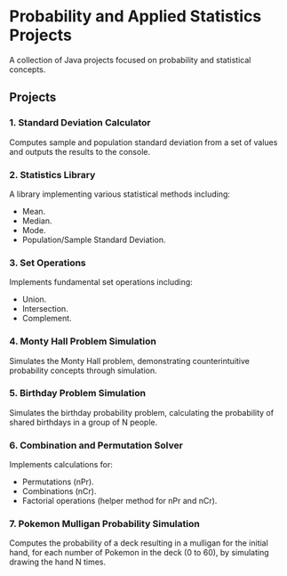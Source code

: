 # Probability and Applied Statistics Projects
A collection of Java projects focused on probability and statistical concepts.

## Projects
### 1. Standard Deviation Calculator
Computes sample and population standard deviation from a set of values and outputs the results to the console.

### 2. Statistics Library
A library implementing various statistical methods including:
- Mean.
- Median.
- Mode.
- Population/Sample Standard Deviation.

### 3. Set Operations
Implements fundamental set operations including:
- Union.
- Intersection.
- Complement.

### 4. Monty Hall Problem Simulation
Simulates the Monty Hall problem, demonstrating counterintuitive probability concepts through simulation.

### 5. Birthday Problem Simulation
Simulates the birthday probability problem, calculating the probability of shared birthdays in a group of N people.

### 6. Combination and Permutation Solver
Implements calculations for:
- Permutations (nPr).
- Combinations (nCr).
- Factorial operations (helper method for nPr and nCr).

### 7. Pokemon Mulligan Probability Simulation
Computes the probability of a deck resulting in a mulligan for the initial hand, for each number of Pokemon in the deck (0 to 60), by simulating drawing the hand N times.